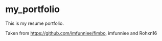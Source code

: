 # my_portfolio

This is my resume portfolio.

Taken from https://github.com/imfunniee/fimbo,  imfunniee and Rohxn16 
